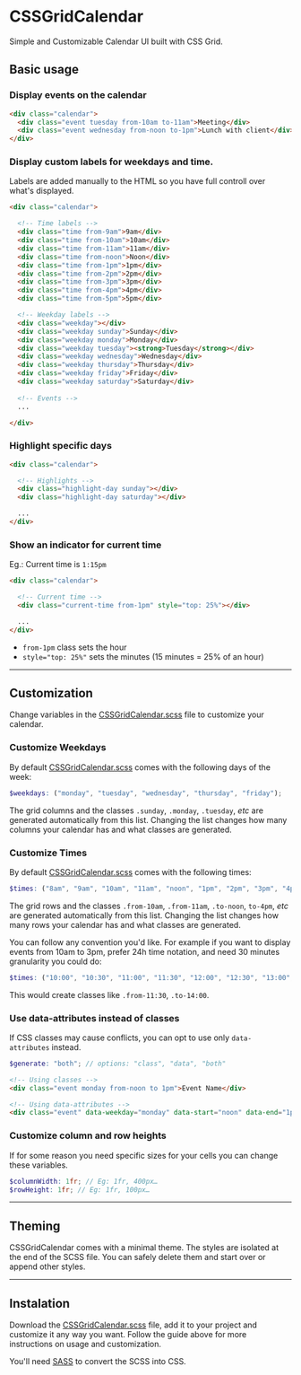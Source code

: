 # CSSGridCalendar
Simple and Customizable Calendar UI built with CSS Grid.

## Basic usage

### Display events on the calendar

``` html
<div class="calendar">
  <div class="event tuesday from-10am to-11am">Meeting</div>
  <div class="event wednesday from-noon to-1pm">Lunch with client</div>
</div>
```

### Display custom labels for weekdays and time.

Labels are added manually to the HTML so you have full controll over what's displayed.

``` html
<div class="calendar">

  <!-- Time labels -->
  <div class="time from-9am">9am</div>
  <div class="time from-10am">10am</div>
  <div class="time from-11am">11am</div>
  <div class="time from-noon">Noon</div>
  <div class="time from-1pm">1pm</div>
  <div class="time from-2pm">2pm</div>
  <div class="time from-3pm">3pm</div>
  <div class="time from-4pm">4pm</div>
  <div class="time from-5pm">5pm</div>

  <!-- Weekday labels -->
  <div class="weekday"></div>
  <div class="weekday sunday">Sunday</div>
  <div class="weekday monday">Monday</div>
  <div class="weekday tuesday"><strong>Tuesday</strong></div>
  <div class="weekday wednesday">Wednesday</div>
  <div class="weekday thursday">Thursday</div>
  <div class="weekday friday">Friday</div>
  <div class="weekday saturday">Saturday</div>
  
  <!-- Events -->
  ...

</div>
```

### Highlight specific days

``` html
<div class="calendar">

  <!-- Highlights -->
  <div class="highlight-day sunday"></div>
  <div class="highlight-day saturday"></div>

  ...
</div>
```

### Show an indicator for current time

Eg.: Current time is `1:15pm`

``` html
<div class="calendar">

  <!-- Current time -->
  <div class="current-time from-1pm" style="top: 25%"></div>

  ...
</div>
```

- `from-1pm` class sets the hour
- `style="top: 25%"` sets the minutes (15 minutes = 25% of an hour)


---

## Customization 

Change variables in the [CSSGridCalendar.scss](https://github.com/fabiogiolito/CSSGridCalendar/blob/master/sass/CSSGridCalendar.scss) file to customize your calendar.


### Customize Weekdays

By default [CSSGridCalendar.scss](https://github.com/fabiogiolito/CSSGridCalendar/blob/master/sass/CSSGridCalendar.scss) comes with the following days of the week:

``` scss
$weekdays: ("monday", "tuesday", "wednesday", "thursday", "friday");
```

The grid columns and the classes `.sunday`, `.monday`, `.tuesday`, _etc_ are generated automatically from this list. 
Changing the list changes how many columns your calendar has and what classes are generated.


### Customize Times

By default [CSSGridCalendar.scss](https://github.com/fabiogiolito/CSSGridCalendar/blob/master/sass/CSSGridCalendar.scss) comes with the following times:

``` scss
$times: ("8am", "9am", "10am", "11am", "noon", "1pm", "2pm", "3pm", "4pm", "5pm", "6pm", "7pm", "8pm");
```

The grid rows and the classes `.from-10am`, `.from-11am`, `.to-noon`, `to-4pm`, _etc_ are generated automatically from this list.
Changing the list changes how many rows your calendar has and what classes are generated.

You can follow any convention you'd like. For example if you want to display events from 10am to 3pm, prefer 24h time notation, and need 30 minutes granularity you could do:

``` scss
$times: ("10:00", "10:30", "11:00", "11:30", "12:00", "12:30", "13:00", "13:30", "14:00", "14:30", "15:00");
```

This would create classes like `.from-11:30`, `.to-14:00`.


### Use data-attributes instead of classes

If CSS classes may cause conflicts, you can opt to use only `data-attributes` instead.

``` scss
$generate: "both"; // options: "class", "data", "both"
```

``` html
<!-- Using classes -->
<div class="event monday from-noon to 1pm">Event Name</div>

<!-- Using data-attributes -->
<div class="event" data-weekday="monday" data-start="noon" data-end="1pm">Event Name</div>
```

### Customize column and row heights

If for some reason you need specific sizes for your cells you can change these variables.

``` scss
$columnWidth: 1fr; // Eg: 1fr, 400px…
$rowHeight: 1fr; // Eg: 1fr, 100px…
```

---


## Theming

CSSGridCalendar comes with a minimal theme. 
The styles are isolated at the end of the SCSS file. You can safely delete them and start over or append other styles.


---

## Instalation

Download the [CSSGridCalendar.scss](https://github.com/fabiogiolito/CSSGridCalendar/blob/master/sass/CSSGridCalendar.scss) file, add it to your project and customize it any way you want. 
Follow the guide above for more instructions on usage and customization.

You'll need [SASS](http://sass-lang.com) to convert the SCSS into CSS.
